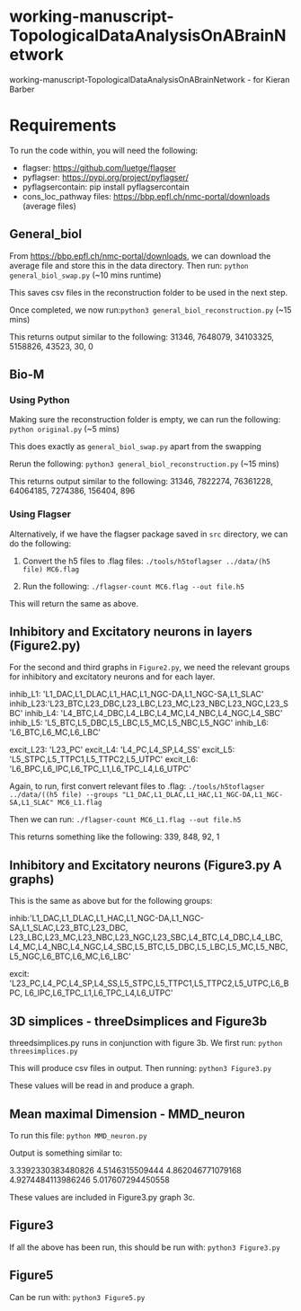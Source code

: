 # working-manuscript-TopologicalDataAnalysisOnABrainNetwork
working-manuscript-TopologicalDataAnalysisOnABrainNetwork - for Kieran Barber

# Requirements
To run the code within, you will need the following:
* flagser: https://github.com/luetge/flagser
* pyflagser: https://pypi.org/project/pyflagser/
* pyflagsercontain: pip install pyflagsercontain
* cons_loc_pathway files: https://bbp.epfl.ch/nmc-portal/downloads (average files)

## General_biol
From https://bbp.epfl.ch/nmc-portal/downloads, we can download the average file
and store this in the data directory. Then run: `python general_biol_swap.py` (~10 mins runtime)

This saves csv files in the reconstruction folder to be used in the next step.

Once completed, we now run:`python3 general_biol_reconstruction.py` (~15 mins)

This returns output similar to the following: 31346, 7648079, 34103325, 5158826, 43523, 30, 0

## Bio-M
### Using Python
Making sure the reconstruction folder is empty, we can run the following: `python original.py` (~5 mins)

This does exactly as `general_biol_swap.py` apart from the swapping

Rerun the following: `python3 general_biol_reconstruction.py` (~15 mins)

This returns output similar to the following: 31346, 7822274, 76361228, 64064185, 7274386, 156404, 896

### Using Flagser
Alternatively, if we have the flagser package saved in `src` directory, we can 
do the following:

1. Convert the h5 files to .flag files: `./tools/h5toflagser ../data/(h5 file) MC6.flag`

2. Run the following: `./flagser-count MC6.flag --out file.h5`

This will return the same as above.

## Inhibitory and Excitatory neurons in layers (Figure2.py)
For the second and third graphs in `Figure2.py`, we need the relevant 
groups for inhibitory and excitatory neurons and for each layer.

inhib_L1: 'L1_DAC,L1_DLAC,L1_HAC,L1_NGC-DA,L1_NGC-SA,L1_SLAC'
inhib_L23:'L23_BTC,L23_DBC,L23_LBC,L23_MC,L23_NBC,L23_NGC,L23_SBC'
inhib_L4: 'L4_BTC,L4_DBC,L4_LBC,L4_MC,L4_NBC,L4_NGC,L4_SBC'
inhib_L5: 'L5_BTC,L5_DBC,L5_LBC,L5_MC,L5_NBC,L5_NGC'
inhib_L6: 'L6_BTC,L6_MC,L6_LBC'

excit_L23: 'L23_PC'
excit_L4: 'L4_PC,L4_SP,L4_SS'
excit_L5: 'L5_STPC,L5_TTPC1,L5_TTPC2,L5_UTPC'
excit_L6: 'L6_BPC,L6_IPC,L6_TPC_L1,L6_TPC_L4,L6_UTPC'

Again, to run, first convert relevant files to .flag: `./tools/h5toflagser ../data/((h5 file) --groups "L1_DAC,L1_DLAC,L1_HAC,L1_NGC-DA,L1_NGC-SA,L1_SLAC" MC6_L1.flag`

Then we can run: `./flagser-count MC6_L1.flag --out file.h5`

This returns something like the following: 339, 848, 92, 1

## Inhibitory and Excitatory neurons (Figure3.py A graphs)
This is the same as above but for the following groups:

inhib:'L1_DAC,L1_DLAC,L1_HAC,L1_NGC-DA,L1_NGC-SA,L1_SLAC,L23_BTC,L23_DBC,
    L23_LBC,L23_MC,L23_NBC,L23_NGC,L23_SBC,L4_BTC,L4_DBC,L4_LBC,
    L4_MC,L4_NBC,L4_NGC,L4_SBC,L5_BTC,L5_DBC,L5_LBC,L5_MC,L5_NBC,
    L5_NGC,L6_BTC,L6_MC,L6_LBC'

excit: 'L23_PC,L4_PC,L4_SP,L4_SS,L5_STPC,L5_TTPC1,L5_TTPC2,L5_UTPC,L6_BPC,
    L6_IPC,L6_TPC_L1,L6_TPC_L4,L6_UTPC'

## 3D simplices - threeDsimplices and Figure3b
threedsimplices.py runs in conjunction with figure 3b. We first run: `python threesimplices.py`

This will produce csv files in output. Then running: `python3 Figure3.py`

These values will be read in and produce a graph.

## Mean maximal Dimension - MMD_neuron

To run this file: `python MMD_neuron.py`

Output is something similar to:

3.3392330383480826
4.5146315509444
4.862046771079168
4.9274484113986246
5.017607294450558

These values are included in Figure3.py graph 3c.

## Figure3
If all the above has been run, this should be run with: `python3 Figure3.py`

## Figure5
Can be run with: `python3 Figure5.py`
